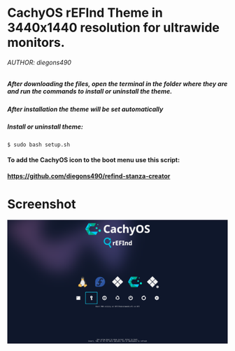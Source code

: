 # CachyOS rEFInd Theme in 3440x1440 resolution for ultrawide monitors.
###### AUTHOR: diegons490

##### After downloading the files, open the terminal in the folder where they are and run the commands to install or uninstall the theme.
##### After installation the theme will be set automatically


##### Install or uninstall theme:
```shell
$ sudo bash setup.sh
```

#### To add the CachyOS icon to the boot menu use this script:
#### https://github.com/diegons490/refind-stanza-creator

# Screenshot
![screenshot](/preview.png?raw=true)

